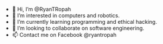 - 👋 Hi, I’m @RyanTRopah
- 👀 I’m interested in computers and robotics.
- 🌱 I’m currently learning programming and ethical hacking.
- 💞️ I’m looking to collaborate on software engineering.
- 📫 Contact me on Facebook @ryantropah

<!---
RyanTRopah/RyanTRopah is a ✨ special ✨ repository because its `README.md` (this file) appears on your GitHub profile.
You can click the Preview link to take a look at your changes.
--->
